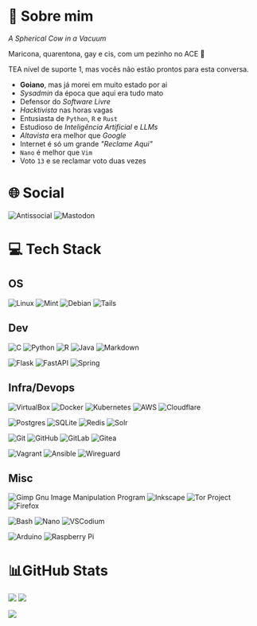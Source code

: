 # 💫 Sobre mim
*A Spherical Cow in a Vacuum*

Maricona, quarentona, gay e cis, com um pezinho no ACE 🌈

TEA nível de suporte 1, mas vocês não estão prontos para esta conversa.

- **Goiano**, mas já morei em muito estado por ai
- *Sysadmin* da época que aqui era tudo mato
- Defensor do *Software Livre*
- *Hacktivista* nas horas vagas
- Entusiasta de `Python`, `R` e `Rust`
- Estudioso de *Inteligência Artificial* e *LLMs*
- *Altavista* era melhor que *Google*
- Internet é só um grande *"Reclame Aqui"*
- `Nano` é melhor que `Vim`
- Voto `13` e se reclamar voto duas vezes

# 🌐 Social

![Antissocial](https://img.shields.io/badge/antissocial-5D0C8A?style=for-the-badge&logo=devrant&logoColor=white) ![Mastodon](https://img.shields.io/badge/mastodon-6364FF?style=for-the-badge&logo=mastodon&logoColor=white)

# 💻 Tech Stack

## OS

![Linux](https://img.shields.io/badge/Linux-D6C400?style=for-the-badge&logo=linux&logoColor=black) ![Mint](https://img.shields.io/badge/Linux_Mint-87CF3E?style=for-the-badge&logo=linux-mint&logoColor=white) ![Debian](https://img.shields.io/badge/Debian-A81D33?style=for-the-badge&logo=debian&logoColor=white) ![Tails](https://img.shields.io/badge/Tails%20-56347C?&style=for-the-badge&logo=tails&logoColor=white)

## Dev

![C](https://img.shields.io/badge/C-00599C?style=for-the-badge&logo=c&logoColor=white) ![Python](https://img.shields.io/badge/python-3670A0?style=for-the-badge&logo=python&logoColor=white) ![R](https://img.shields.io/badge/r-276DC3?style=for-the-badge&logo=r&logoColor=white) ![Java](https://img.shields.io/badge/Java-008DB6?style=for-the-badge&logo=coffeescript&logoColor=white) ![Markdown](https://img.shields.io/badge/Markdown-2E2E2E?style=for-the-badge&logo=markdown&logoColor=white)

![Flask](https://img.shields.io/badge/Flask-2B2B2B?style=for-the-badge&logo=flask&logoColor=white) ![FastAPI](https://img.shields.io/badge/FastAPI-005571?style=for-the-badge&logo=fastapi&&logoColor=white) ![Spring](https://img.shields.io/badge/Spring-6DB33F?style=for-the-badge&logo=spring&logoColor=white)

## Infra/Devops


![VirtualBox](https://img.shields.io/badge/virtualbox-183A61?style=for-the-badge&logo=virtualbox&logoColor=white) ![Docker](https://img.shields.io/badge/docker-2496ED?style=for-the-badge&logo=docker&logoColor=white) ![Kubernetes](https://img.shields.io/badge/kubernetes-326CE5?style=for-the-badge&logo=kubernetes&logoColor=white) ![AWS](https://img.shields.io/badge/AWS-FCC624?style=for-the-badge&logo=amazon-aws&logoColor=black) ![Cloudflare](https://img.shields.io/badge/cloudflare-F38020?style=for-the-badge&logo=cloudflare&logoColor=white)

![Postgres](https://img.shields.io/badge/postgres-4169E1?style=for-the-badge&logo=postgresql&logoColor=white) ![SQLite](https://img.shields.io/badge/sqlite-003B57?style=for-the-badge&logo=sqlite&logoColor=white) ![Redis](https://img.shields.io/badge/redis-D42E20?style=for-the-badge&logo=redis&logoColor=white) ![Solr](https://img.shields.io/badge/apache_solr-D9411E?style=for-the-badge&logo=apachesolr&logoColor=white)

![Git](https://img.shields.io/badge/git-F05032?style=for-the-badge&logo=git&logoColor=white) ![GitHub](https://img.shields.io/badge/github-2088FF?style=for-the-badge&logo=github&logoColor=white) ![GitLab](https://img.shields.io/badge/gitlab-FC6D26?style=for-the-badge&logo=gitlab&logoColor=white) ![Gitea](https://img.shields.io/badge/gitea-609926?style=for-the-badge&logo=gitea&logoColor=white)

![Vagrant](https://img.shields.io/badge/vagrant-1868F2?style=for-the-badge&logo=vagrant&logoColor=white) ![Ansible](https://img.shields.io/badge/ansible-AB0000?style=for-the-badge&logo=ansible&logoColor=white) ![Wireguard](https://img.shields.io/badge/Wireguard-88171A?style=for-the-badge&logo=wireguard&logoColor=white)

## Misc

![Gimp Gnu Image Manipulation Program](https://img.shields.io/badge/Gimp-657D8B?style=for-the-badge&logo=gimp&logoColor=FFFFFF) ![Inkscape](https://img.shields.io/badge/Inkscape-053010?style=for-the-badge&logo=inkscape&logoColor=white) ![Tor Project](https://img.shields.io/badge/tor_project-7E4798?style=for-the-badge&logo=torproject&logoColor=white) ![Firefox](https://img.shields.io/badge/firefox-FF7139?style=for-the-badge&logo=firefoxbrowser&logoColor=white)

![Bash](https://img.shields.io/badge/bash-4EAA25?style=for-the-badge&logo=gnubash&logoColor=white) ![Nano](https://img.shields.io/badge/Nano-4A90E2?style=for-the-badge&logo=nano&logoColor=FFFFFF) ![VSCodium](https://img.shields.io/badge/vscodium-2F80ED?style=for-the-badge&logo=vscodium&logoColor=white)

![Arduino](https://img.shields.io/badge/-Arduino-00979D?style=for-the-badge&logo=Arduino&logoColor=white) ![Raspberry Pi](https://img.shields.io/badge/-RaspberryPi-A1153C?style=for-the-badge&logo=Raspberry-Pi)

# 📊GitHub Stats

![](https://github-readme-stats.vercel.app/api?username=Vndmtrx&theme=transparent&hide_border=true&include_all_commits=false&count_private=false&rank_icon=github&locale=pt-br) ![](https://github-readme-stats.vercel.app/api/top-langs/?username=Vndmtrx&theme=transparent&hide_border=true&include_all_commits=false&count_private=false&layout=compact&hide=pascal,apacheconf&locale=pt-br)<br/>

![](https://github-readme-streak-stats.herokuapp.com/?user=Vndmtrx&theme=transparent&hide_border=true&locale=pt-br&card_width=600)<br/>
